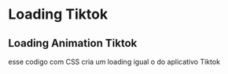 # Loading Tiktok

## Loading Animation Tiktok

esse codigo com CSS cria um loading igual o do aplicativo Tiktok 